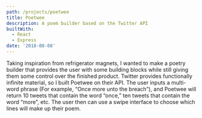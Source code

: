 ```yaml
---
path: /projects/poetwee
title: Poetwee
description: A poem builder based on the Twitter API
builtWith:
  - React
  - Express
date: '2018-08-08'
---
```

Taking inspiration from refrigerator magnets, I wanted to make a poetry builder that provides the user with some building blocks while still giving them some control over the finished product. Twitter provides functionally infinite material, so I built Poetwee on their API. The user inputs a multi-word phrase (For example, “Once more unto the breach”), and Poetwee will return 10 tweets that contain the word “once,” ten tweets that contain the word “more”, etc. The user then can use a swipe interface to choose which lines will make up their poem.

